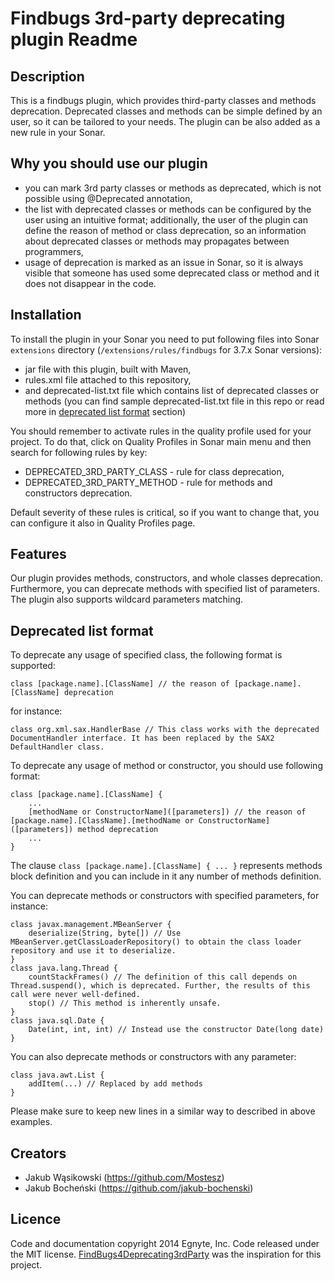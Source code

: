 # Findbugs 3rd-party deprecating plugin Readme #

## Description ##

This is a findbugs plugin, which provides third-party classes and methods deprecation. Deprecated classes and methods can be simple defined by an user, so it can be tailored to your needs. The plugin can be also added as a new rule in your Sonar.

## Why you should use our plugin ##

* you can mark 3rd party classes or methods as deprecated, which is not possible using @Deprecated annotation,
* the list with deprecated classes or methods can be configured by the user using an intuitive format; additionally, the user of the plugin can define the reason of method or class deprecation, so an information about deprecated classes or methods may propagates between programmers,
* usage of deprecation is marked as an issue in Sonar, so it is always visible that someone has used some deprecated class or method and it does not disappear in the code.

## Installation ##

To install the plugin in your Sonar you need to put following files into Sonar `extensions` directory (`/extensions/rules/findbugs` for 3.7.x Sonar versions):
* jar file with this plugin, built with Maven,
* rules.xml file attached to this repository,
* and deprecated-list.txt file which contains list of deprecated classes or methods (you can find sample deprecated-list.txt file in this repo or read more in [deprecated list format](#deprecated-list-format) section)

You should remember to activate rules in the quality profile used for your project. To do that, click on Quality Profiles in Sonar main menu and then search for following rules by key:
* DEPRECATED_3RD_PARTY_CLASS - rule for class deprecation,
* DEPRECATED_3RD_PARTY_METHOD - rule for methods and constructors deprecation.

Default severity of these rules is critical, so if you want to change that, you can configure it also in Quality Profiles page.

## Features ##

Our plugin provides methods, constructors, and whole classes deprecation. Furthermore, you can deprecate methods with specified list of parameters. The plugin also supports wildcard parameters matching.

## Deprecated list format ##

To deprecate any usage of specified class, the following format is supported:

```
class [package.name].[ClassName] // the reason of [package.name].[ClassName] deprecation
```

for instance:
```
class org.xml.sax.HandlerBase // This class works with the deprecated DocumentHandler interface. It has been replaced by the SAX2 DefaultHandler class.
```

To deprecate any usage of method or constructor, you should use following format:
```
class [package.name].[ClassName] {
	...
	[methodName or ConstructorName]([parameters]) // the reason of [package.name].[ClassName].[methodName or ConstructorName]([parameters]) method deprecation
	...
}
```
The clause `class [package.name].[ClassName] { ... }` represents methods block definition and you can include in it any number of methods definition.
 
You can deprecate methods or constructors with specified parameters, for instance:
```
class javax.management.MBeanServer {
	deserialize(String, byte[]) // Use MBeanServer.getClassLoaderRepository() to obtain the class loader repository and use it to deserialize.
}
class java.lang.Thread {
	countStackFrames() // The definition of this call depends on Thread.suspend(), which is deprecated. Further, the results of this call were never well-defined.
	stop() // This method is inherently unsafe.
}
class java.sql.Date {
	Date(int, int, int) // Instead use the constructor Date(long date)
}
```

You can also deprecate methods or constructors with any parameter:
```
class java.awt.List {
	addItem(...) // Replaced by add methods
}
```
Please make sure to keep new lines in a similar way to described in above examples.

## Creators ##

* Jakub Wąsikowski (https://github.com/Mostesz)
* Jakub Bocheński (https://github.com/jakub-bochenski)

## Licence ##
Code and documentation copyright 2014 Egnyte, Inc. Code released under the MIT license.
[FindBugs4Deprecating3rdParty](https://github.com/Grundlefleck/FindBugs4Deprecating3rdParty) was the inspiration for this project.
